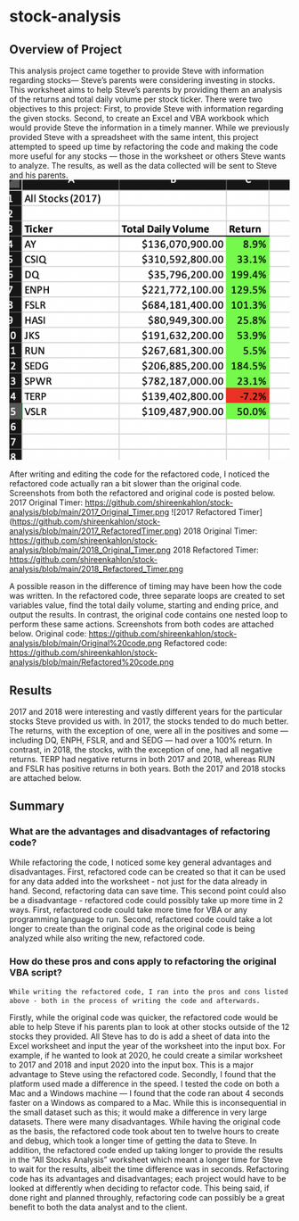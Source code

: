 # stock-analysis

## Overview of Project
This analysis project came together to provide Steve with information regarding stocks— Steve’s parents were considering investing in stocks. This worksheet aims to help Steve’s parents by providing them an analysis of the returns and total daily volume per stock ticker. There were two objectives to this project: First, to provide Steve with information regarding the given stocks. Second, to create an Excel and VBA workbook which would provide Steve the information in a timely manner. While we previously provided Steve with a spreadsheet with the same intent, this project attempted to speed up time by refactoring the code and making the code more useful for any stocks — those in the worksheet or others Steve wants to analyze.  The results, as well as the data collected will be sent to Steve and his parents.
![2017 results](https://github.com/shireenkahlon/stock-analysis/blob/main/2017%20TDV%20and%20return.png)


After writing and editing the code for the refactored code, I noticed the refactored code actually ran a bit slower than the original code. Screenshots from both the refactored and original code is posted below.
2017 Original Timer: https://github.com/shireenkahlon/stock-analysis/blob/main/2017_Original_Timer.png
![2017 Refactored Timer] (https://github.com/shireenkahlon/stock-analysis/blob/main/2017_RefactoredTimer.png)
2018 Original Timer: https://github.com/shireenkahlon/stock-analysis/blob/main/2018_Original_Timer.png
2018 Refactored Timer: https://github.com/shireenkahlon/stock-analysis/blob/main/2018_Refactored_Timer.png

A possible reason in the difference of timing may have been how the code was written. In the refactored code, three separate loops are created to set variables value, find the total daily volume, starting and ending price, and output the results. In contrast, the original code contains one nested loop to perform these same actions. Screenshots from both codes are attached below.
Original code: https://github.com/shireenkahlon/stock-analysis/blob/main/Original%20code.png
Refactored code: https://github.com/shireenkahlon/stock-analysis/blob/main/Refactored%20code.png


## Results
2017 and 2018 were interesting and vastly different years for the particular stocks Steve provided us with. In 2017, the stocks tended to do much better. The returns, with the exception of one, were all in the positives and some — including DQ, ENPH, FSLR, and and SEDG — had over a 100% return. In contrast, in 2018, the stocks, with the exception of one, had all negative returns. TERP had negative returns in both 2017 and 2018, whereas RUN and FSLR has positive returns in both years. Both the 2017 and 2018 stocks are attached below.

## Summary

  ### What are the advantages and disadvantages of refactoring code?
  While refactoring the code, I noticed some key general advantages and disadvantages. First, refactored code can be created so that it can be used for any data added into the worksheet - not just for the data already in hand. Second, refactoring data can save time. This second point could also be a disadvantage - refactored code could possibly take up more time in 2 ways. First, refactored code could take more time for VBA or any programming language to run. Second, refactored code could take a lot longer to create than the original code as the original code is being analyzed while also writing the new, refactored code.


  ### How do these pros and cons apply to refactoring the original VBA script?
    While writing the refactored code, I ran into the pros and cons listed above - both in the process of writing the code and afterwards. 
Firstly, while the original code was quicker, the refactored code would be able to help Steve if his parents plan to look at other stocks outside of the 12 stocks they provided. All Steve has to do is add a sheet of data into the Excel worksheet and input the year of the worksheet into the input box. For example, if he wanted to look at 2020, he could create a similar worksheet to 2017 and 2018 and input 2020 into the input box. This is a major advantage to Steve using the refactored code. 
    Secondly, I found that the platform used made a difference in the speed. I tested the code on both a Mac and a Windows machine — I found that the code ran about 4 seconds faster on a Windows as compared to a Mac. While this is inconsequential in the small dataset such as this; it would make a difference in very large datasets.
    There were many disadvantages. While having the original code as the basis, the refactored code took about ten to twelve hours to create and debug, which took a longer time of getting the data to Steve. In addition, the refactored code ended up taking longer to provide the results in the “All Stocks Analysis” worksheet which meant a longer time for Steve to wait for the results, albeit the time difference was in seconds. Refactoring code has its advantages and disadvantages; each project would have to be looked at differently when deciding to refactor code. This being said, if done right and planned throughly, refactoring code can possibly be a great benefit to both the data analyst and to the client. 
